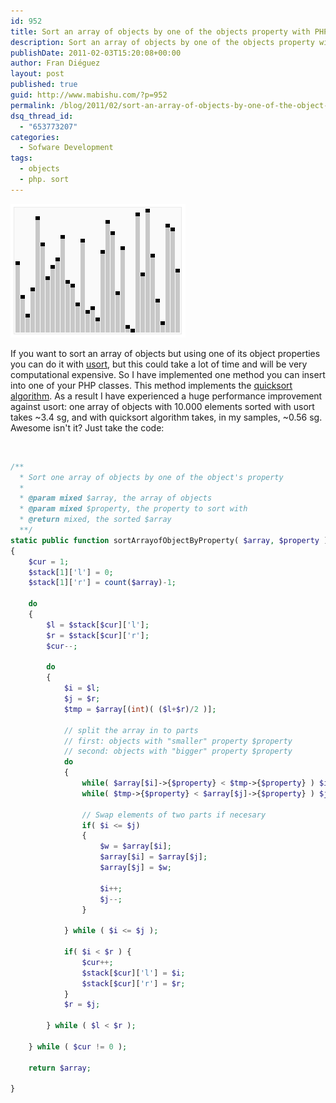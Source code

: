 ```yaml
---
id: 952
title: Sort an array of objects by one of the objects property with PHP
description: Sort an array of objects by one of the objects property with PHP
publishDate: 2011-02-03T15:20:08+00:00
author: Fran Diéguez
layout: post
published: true
guid: http://www.mabishu.com/?p=952
permalink: /blog/2011/02/sort-an-array-of-objects-by-one-of-the-object-property-with-php/
dsq_thread_id:
  - "653773207"
categories:
  - Sofware Development
tags:
  - objects
  - php. sort
---
```

<div class="alignright">

![Quicksort algorithm animation](./Sorting_quicksort_anim.gif)
</div>

If you want to sort an array of objects but using one of its object properties you can do it with [usort](http://php.net/manual/en/function.usort.php), but this could take a lot of time and will be very computational expensive. So I have implemented one method you can insert into one of your PHP classes. This method implements the [quicksort algorithm](http://en.wikipedia.org/wiki/Quicksort). As a result I have experienced a huge performance improvement against usort: one array of objects with 10.000 elements sorted with usort takes ~3.4 sg, and with quicksort algorithm takes, in my samples, ~0.56 sg. Awesome isn't it? Just take the code:

<br/>

```php
/**
  * Sort one array of objects by one of the object's property
  *
  * @param mixed $array, the array of objects
  * @param mixed $property, the property to sort with
  * @return mixed, the sorted $array
  **/
static public function sortArrayofObjectByProperty( $array, $property )
{
    $cur = 1;
    $stack[1]['l'] = 0;
    $stack[1]['r'] = count($array)-1;

    do
    {
        $l = $stack[$cur]['l'];
        $r = $stack[$cur]['r'];
        $cur--;

        do
        {
            $i = $l;
            $j = $r;
            $tmp = $array[(int)( ($l+$r)/2 )];

            // split the array in to parts
            // first: objects with "smaller" property $property
            // second: objects with "bigger" property $property
            do
            {
                while( $array[$i]->{$property} < $tmp->{$property} ) $i++;
                while( $tmp->{$property} < $array[$j]->{$property} ) $j--;

                // Swap elements of two parts if necesary
                if( $i <= $j)
                {
                    $w = $array[$i];
                    $array[$i] = $array[$j];
                    $array[$j] = $w;

                    $i++;
                    $j--;
                }

            } while ( $i <= $j );

            if( $i < $r ) {
                $cur++;
                $stack[$cur]['l'] = $i;
                $stack[$cur]['r'] = $r;
            }
            $r = $j;

        } while ( $l < $r );

    } while ( $cur != 0 );

    return $array;

}
```
